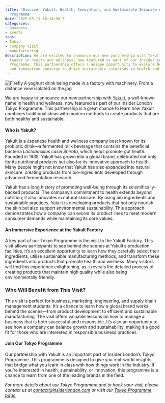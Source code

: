 ```yaml
---
title: 'Discover Yakult: Health, Innovation, and Sustainable Skincare on Our Tokyo
  Programme'
date: 2025-03-11 18:14:00 Z
categories:
- Business
- Events
tags:
- Tokyo
- company visit
- manufacturing
description: We are excited to announce our new partnership with Yakult, a global
  leader in health and wellness, now featured as part of our Insider London Tokyo
  Programme. This partnership offers a unique opportunity to explore how tradition
  and innovation converge to drive sustainable solutions in health and beauty.
---
```


![Firefly A yoghurt drink being made in a factory with machinery. From a distance view isolated on the.jpg](/uploads/Firefly%20A%20yoghurt%20drink%20being%20made%20in%20a%20factory%20with%20machinery.%20from%20a%20distance%20view%20isolated%20on%20the.jpg)

We are happy to announce our new partnership with [Yakult](https://www.yakult.co.jp/), a well-known name in health and wellness, now featured as part of our Insider London Tokyo Programme. This partnership is a great chance to learn how Yakult combines traditional ideas with modern methods to create products that are both healthy and sustainable.

#### Who is Yakult?

Yakult is a Japanese health and wellness company best known for its probiotic drink—a fermented milk beverage that contains the beneficial bacteria *Lactobacillus casei Shirota*, which helps promote gut health. Founded in 1935, Yakult has grown into a global brand, celebrated not only for its nutritional products but also for its innovative approach to health. Many people might not know that Yakult has also expanded into natural skincare, creating products from bio-ingredients developed through advanced fermentation research. 

Yakult has a long history of promoting well-being through its scientifically-backed products. The company’s commitment to health extends beyond nutrition; it also innovates in natural skincare. By using bio ingredients and sustainable practices, Yakult is developing products that not only nourish the skin but also support environmental sustainability. This approach demonstrates how a company can evolve its product lines to meet modern consumer demands while maintaining its core values.


#### An Immersive Experience at the Yakult Factory

A key part of our Tokyo Programme is the visit to the Yakult Factory. This visit allows participants to see behind the scenes at Yakult’s production facilities. It’s an excellent opportunity to learn how they carefully select their ingredients, utilise sustainable manufacturing methods, and transform these ingredients into products that promote health and wellness. Many visitors will find this experience enlightening, as it reveals the detailed process of creating products that maintain high quality while also being environmentally friendly.

### Who Will Benefit from This Visit?

This visit is perfect for business, marketing, engineering, and supply chain management students. It’s a chance to learn how a global brand works behind the scenes—from product development to efficient and sustainable manufacturing. The visit offers valuable lessons on how to manage a business that is both successful and responsible. It’s also an opportunity to see how a company can balance growth and sustainability, making it a good fit for those who are interested in responsible business practices.

#### Join Our Tokyo Programme

Our partnership with Yakult is an important part of Insider London’s Tokyo Programme. This programme is designed to give you real-world insights that bridge what you learn in class with how things work in the industry. If you’re interested in health, sustainability, or innovation, this programme is a chance to learn from one of the leading brands in the field.

*For more details about our Tokyo Programme and to book your visit, please contact us at [contact@insiderlondon.com](mailto:contact@insiderlondon.com) or visit our [Tokyo Programme page](https://www.insiderlondon.com/asia/tokyo/).*
